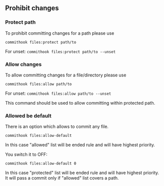 ## Prohibit changes

### Protect path
To prohibit committing changes for a path please use

`commithook files:protect path/to`

For unset:
`commithook files:protect path/to --unset`

### Allow changes
To allow committing changes for a file/directory please use

`commithook files:allow path/to`

For unset:
`commithook files:allow path/to --unset`

This command should be used to allow committing within protected path.

### Allowed be default
There is an option which allows to commit any file.

`commithook files:allow-default`

In this case "allowed" list will be ended rule and will have highest priority.

You switch it to OFF:

`commithook files:allow-default 0`

In this case "protected" list will be ended rule and will have highest priority.
It will pass a commit only if "allowed" list covers a path.
